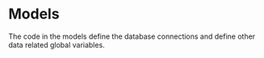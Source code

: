 # Models

The code in the models define the database connections and
define other data related global variables.
